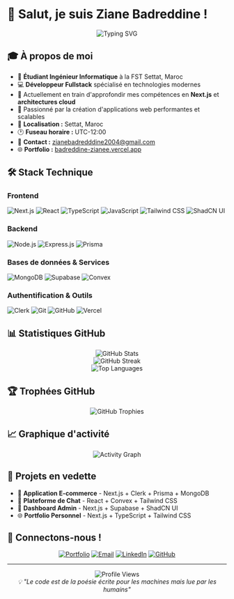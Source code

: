 # 👋 Salut, je suis Ziane Badreddine !

<div align="center">
  <img src="https://readme-typing-svg.herokuapp.com?font=Fira+Code&pause=1000&color=2196F3&center=true&vCenter=true&width=435&lines=Fullstack+Developer+%F0%9F%9A%80;Étudiant+Ingénieur+Informatique;Passionné+par+le+Web+Development" alt="Typing SVG" />
</div>

## 🎓 À propos de moi

- 🎯 **Étudiant Ingénieur Informatique** à la FST Settat, Maroc
- 💻 **Développeur Fullstack** spécialisé en technologies modernes
- 🌱 Actuellement en train d'approfondir mes compétences en **Next.js** et **architectures cloud**
- 🔭 Passionné par la création d'applications web performantes et scalables
- 📍 **Localisation :** Settat, Maroc
- 🕐 **Fuseau horaire :** UTC-12:00
- 📧 **Contact :** zianebadredddine2004@gmail.com
- 🌐 **Portfolio :** [badreddine-zianee.vercel.app](https://badreddine-zianee.vercel.app)

## 🛠️ Stack Technique

### Frontend
![Next.js](https://img.shields.io/badge/Next.js-000000?style=for-the-badge&logo=next.js&logoColor=white)
![React](https://img.shields.io/badge/React-20232A?style=for-the-badge&logo=react&logoColor=61DAFB)
![TypeScript](https://img.shields.io/badge/TypeScript-007ACC?style=for-the-badge&logo=typescript&logoColor=white)
![JavaScript](https://img.shields.io/badge/JavaScript-F7DF1E?style=for-the-badge&logo=javascript&logoColor=black)
![Tailwind CSS](https://img.shields.io/badge/Tailwind_CSS-38B2AC?style=for-the-badge&logo=tailwind-css&logoColor=white)
![ShadCN UI](https://img.shields.io/badge/ShadCN_UI-000000?style=for-the-badge&logo=shadcnui&logoColor=white)

### Backend
![Node.js](https://img.shields.io/badge/Node.js-43853D?style=for-the-badge&logo=node.js&logoColor=white)
![Express.js](https://img.shields.io/badge/Express.js-404D59?style=for-the-badge&logo=express&logoColor=white)
![Prisma](https://img.shields.io/badge/Prisma-3982CE?style=for-the-badge&logo=Prisma&logoColor=white)

### Bases de données & Services
![MongoDB](https://img.shields.io/badge/MongoDB-4EA94B?style=for-the-badge&logo=mongodb&logoColor=white)
![Supabase](https://img.shields.io/badge/Supabase-3ECF8E?style=for-the-badge&logo=supabase&logoColor=white)
![Convex](https://img.shields.io/badge/Convex-FF6B6B?style=for-the-badge&logo=convex&logoColor=white)

### Authentification & Outils
![Clerk](https://img.shields.io/badge/Clerk-6C47FF?style=for-the-badge&logo=clerk&logoColor=white)
![Git](https://img.shields.io/badge/Git-F05032?style=for-the-badge&logo=git&logoColor=white)
![GitHub](https://img.shields.io/badge/GitHub-100000?style=for-the-badge&logo=github&logoColor=white)
![Vercel](https://img.shields.io/badge/Vercel-000000?style=for-the-badge&logo=vercel&logoColor=white)

## 📊 Statistiques GitHub

<div align="center">
  <img src="https://github-readme-stats.vercel.app/api?username=Ziane-Badreddine&show_icons=true&theme=tokyonight&hide_border=true&count_private=true" alt="GitHub Stats" />
</div>

<div align="center">
  <img src="https://github-readme-streak-stats.herokuapp.com/?user=Ziane-Badreddine&theme=tokyonight&hide_border=true" alt="GitHub Streak" />
</div>

<div align="center">
  <img src="https://github-readme-stats.vercel.app/api/top-langs/?username=Ziane-Badreddine&layout=compact&theme=tokyonight&hide_border=true" alt="Top Languages" />
</div>

## 🏆 Trophées GitHub

<div align="center">
  <img src="https://github-profile-trophy.vercel.app/?username=Ziane-Badreddine&theme=tokyonight&no-frame=true&no-bg=true&margin-w=4" alt="GitHub Trophies" />
</div>

## 📈 Graphique d'activité

<div align="center">
  <img src="https://github-readme-activity-graph.vercel.app/graph?username=Ziane-Badreddine&theme=tokyo-night&hide_border=true" alt="Activity Graph" />
</div>

## 🎯 Projets en vedette

- 🚀 **Application E-commerce** - Next.js + Clerk + Prisma + MongoDB
- 💬 **Plateforme de Chat** - React + Convex + Tailwind CSS
- 📱 **Dashboard Admin** - Next.js + Supabase + ShadCN UI
- 🌐 **Portfolio Personnel** - Next.js + TypeScript + Tailwind CSS

## 🤝 Connectons-nous !

<div align="center">
  
[![Portfolio](https://img.shields.io/badge/Portfolio-000000?style=for-the-badge&logo=vercel&logoColor=white)](https://badreddine-zianee.vercel.app)
[![Email](https://img.shields.io/badge/Email-D14836?style=for-the-badge&logo=gmail&logoColor=white)](mailto:zianebadredddine2004@gmail.com)
[![LinkedIn](https://img.shields.io/badge/LinkedIn-0077B5?style=for-the-badge&logo=linkedin&logoColor=white)](https://linkedin.com/in/ziane-badreddine)
[![GitHub](https://img.shields.io/badge/GitHub-100000?style=for-the-badge&logo=github&logoColor=white)](https://github.com/Ziane-Badreddine)

</div>

---

<div align="center">
  <img src="https://komarev.com/ghpvc/?username=Ziane-Badreddine&color=blueviolet&style=for-the-badge" alt="Profile Views" />
</div>

<div align="center">
  <i>💡 "Le code est de la poésie écrite pour les machines mais lue par les humains"</i>
</div>
